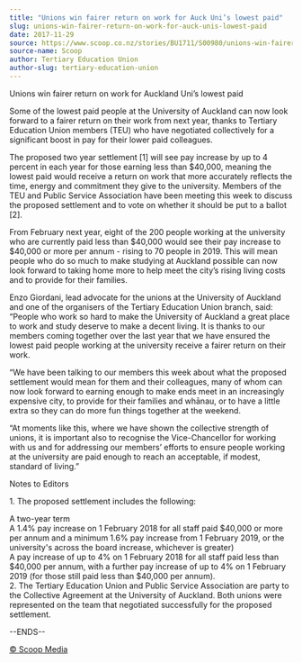 ```yaml
---
title: "Unions win fairer return on work for Auck Uni’s lowest paid"
slug: unions-win-fairer-return-on-work-for-auck-unis-lowest-paid
date: 2017-11-29
source: https://www.scoop.co.nz/stories/BU1711/S00980/unions-win-fairer-return-on-work-for-auck-unis-lowest-paid.htm
source-name: Scoop
author: Tertiary Education Union
author-slug: tertiary-education-union
---
```


<p>Unions win fairer return on work for Auckland Uni’s lowest
paid</p>

<p>Some of the lowest paid people at the University of
Auckland can now look forward to a fairer return on their
work from next year, thanks to Tertiary Education Union
members (TEU) who have negotiated collectively for a
significant boost in pay for their lower paid
colleagues.</p>

<p>The proposed two year settlement [1] will see
pay increase by up to 4 percent in each year for those
earning less than $40,000, meaning the lowest paid would
receive a return on work that more accurately reflects the
time, energy and commitment they give to the university.
Members of the TEU and Public Service Association have been
meeting this week to discuss the proposed settlement and to
vote on whether it should be put to a ballot [2].</p>

<p>From
February next year, eight of the 200 people working at the
university who are currently paid less than $40,000 would
see their pay increase to $40,000 or more per annum - rising
to 70 people in 2019. This will mean people who do so much
to make studying at Auckland possible can now look forward
to taking home more to help meet the city’s rising living
costs and to provide for their families.</p>

<p>Enzo Giordani,
lead advocate for the unions at the University of Auckland
and one of the organisers of the Tertiary Education Union
branch, said: “People who work so hard to make the
University of Auckland a great place to work and study
deserve to make a decent living. It is thanks to our members
coming together over the last year that we have ensured the
lowest paid people working at the university receive a
fairer return on their work.
</p>

<p>“We have been talking to
our members this week about what the proposed settlement
would mean for them and their colleagues, many of whom can
now look forward to earning enough to make ends meet in an
increasingly expensive city, to provide for their families
and whānau, or to have a little extra so they can do more
fun things together at the weekend.</p>

<p>“At moments like
this, where we have shown the collective strength of unions,
it is important also to recognise the Vice-Chancellor for
working with us and for addressing our members’ efforts to
ensure people working at the university are paid enough to
reach an acceptable, if modest, standard of
living.”</p>

<p>Notes to Editors</p>

<p>1. The proposed settlement
includes the following:</p>

<p>A two-year term<br>A 1.4% pay
increase on 1 February 2018 for all staff paid $40,000 or
more per annum and a minimum 1.6% pay increase from 1
February 2019, or the university's across the board
increase, whichever is greater)<br>A pay increase of up to
4% on 1 February 2018 for all staff paid less than $40,000
per annum, with a further pay increase of up to 4% on 1
February 2019 (for those still paid less than $40,000 per
annum).<br>2. The Tertiary Education Union and Public
Service Association are party to the Collective Agreement at
the University of Auckland. Both unions were represented on
the team that negotiated successfully for the proposed
settlement.</p>

<p>--ENDS--
</p>

<p>
<a href="http://www.scoop.co.nz/about/terms.html" target="_blank"><span>© Scoop Media</span></a>
         </p>
